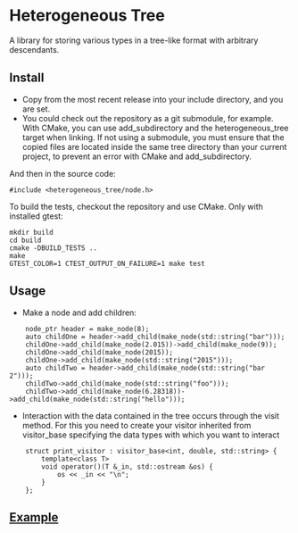 # Heterogeneous Tree

A library for storing various types in a tree-like format with arbitrary descendants.

## Install
+ Copy from the most recent release into your include directory, and you are set.
+ You could check out the repository as a git submodule, for example. With CMake, you can use add_subdirectory and the heterogeneous_tree target when linking. If not using a submodule, you must ensure that the copied files are located inside the same tree directory than your current project, to prevent an error with CMake and add_subdirectory.

And then in the source code:

```
#include <heterogeneous_tree/node.h>

```

To build the tests, checkout the repository and use CMake. Only with installed gtest:

```
mkdir build
cd build
cmake -DBUILD_TESTS ..
make
GTEST_COLOR=1 CTEST_OUTPUT_ON_FAILURE=1 make test
```

## Usage

+ Make a node and add children:

```
    node_ptr header = make_node(8);
    auto childOne = header->add_child(make_node(std::string("bar")));
    childOne->add_child(make_node(2.015))->add_child(make_node(9));
    childOne->add_child(make_node(2015));
    childOne->add_child(make_node(std::string("2015")));
    auto childTwo = header->add_child(make_node(std::string("bar 2")));
    childTwo->add_child(make_node(std::string("foo")));
    childTwo->add_child(make_node(6.28318))->add_child(make_node(std::string("hello")));
```
+ Interaction with the data contained in the tree occurs through the visit method. For this you need to create your visitor inherited from visitor_base specifying the data types with which you want to interact
```
    struct print_visitor : visitor_base<int, double, std::string> {
        template<class T>
        void operator()(T &_in, std::ostream &os) {
            os << _in << "\n";
        }
    };
```

## [Example](https://github.com/iTuMaN4iK/heterogeneous-tree-example)
